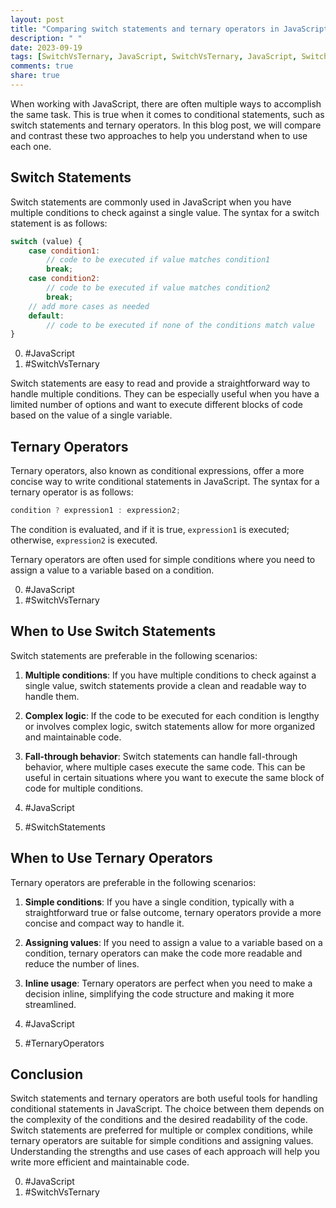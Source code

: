 ```yaml
---
layout: post
title: "Comparing switch statements and ternary operators in JavaScript"
description: " "
date: 2023-09-19
tags: [SwitchVsTernary, JavaScript, SwitchVsTernary, JavaScript, SwitchStatements, JavaScript, TernaryOperators, JavaScript, SwitchVsTernary]
comments: true
share: true
---
```


When working with JavaScript, there are often multiple ways to accomplish the same task. This is true when it comes to conditional statements, such as switch statements and ternary operators. In this blog post, we will compare and contrast these two approaches to help you understand when to use each one.

## Switch Statements

Switch statements are commonly used in JavaScript when you have multiple conditions to check against a single value. The syntax for a switch statement is as follows:

```javascript
switch (value) {
    case condition1:
        // code to be executed if value matches condition1
        break;
    case condition2:
        // code to be executed if value matches condition2
        break;
    // add more cases as needed
    default:
        // code to be executed if none of the conditions match value
}
```

0. #JavaScript
1. #SwitchVsTernary

Switch statements are easy to read and provide a straightforward way to handle multiple conditions. They can be especially useful when you have a limited number of options and want to execute different blocks of code based on the value of a single variable.

## Ternary Operators

Ternary operators, also known as conditional expressions, offer a more concise way to write conditional statements in JavaScript. The syntax for a ternary operator is as follows:

```javascript
condition ? expression1 : expression2;
```

The condition is evaluated, and if it is true, `expression1` is executed; otherwise, `expression2` is executed.

Ternary operators are often used for simple conditions where you need to assign a value to a variable based on a condition.

0. #JavaScript
1. #SwitchVsTernary

## When to Use Switch Statements

Switch statements are preferable in the following scenarios:

1. **Multiple conditions**: If you have multiple conditions to check against a single value, switch statements provide a clean and readable way to handle them.

2. **Complex logic**: If the code to be executed for each condition is lengthy or involves complex logic, switch statements allow for more organized and maintainable code.

3. **Fall-through behavior**: Switch statements can handle fall-through behavior, where multiple cases execute the same code. This can be useful in certain situations where you want to execute the same block of code for multiple conditions.

0. #JavaScript
1. #SwitchStatements

## When to Use Ternary Operators

Ternary operators are preferable in the following scenarios:

1. **Simple conditions**: If you have a single condition, typically with a straightforward true or false outcome, ternary operators provide a more concise and compact way to handle it.

2. **Assigning values**: If you need to assign a value to a variable based on a condition, ternary operators can make the code more readable and reduce the number of lines.

3. **Inline usage**: Ternary operators are perfect when you need to make a decision inline, simplifying the code structure and making it more streamlined.

0. #JavaScript
1. #TernaryOperators

## Conclusion

Switch statements and ternary operators are both useful tools for handling conditional statements in JavaScript. The choice between them depends on the complexity of the conditions and the desired readability of the code. Switch statements are preferred for multiple or complex conditions, while ternary operators are suitable for simple conditions and assigning values. Understanding the strengths and use cases of each approach will help you write more efficient and maintainable code.

0. #JavaScript
1. #SwitchVsTernary